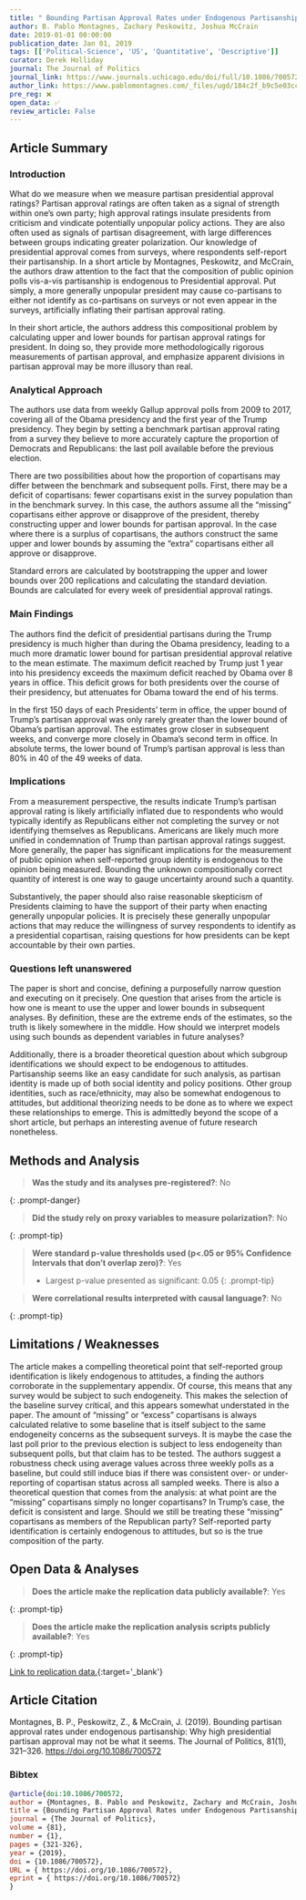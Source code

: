 ```yaml
---
title: " Bounding Partisan Approval Rates under Endogenous Partisanship: Why High Presidential Partisan Approval May Not Be What It Seems"
author: B. Pablo Montagnes, Zachary Peskowitz, Joshua McCrain
date: 2019-01-01 00:00:00
publication_date: Jan 01, 2019
tags: [['Political-Science', 'US', 'Quantitative', 'Descriptive']]
curator: Derek Holliday
journal: The Journal of Politics
journal_link: https://www.journals.uchicago.edu/doi/full/10.1086/700572
author_link: https://www.pablomontagnes.com/_files/ugd/184c2f_b9c5e03ccfc1443c93b9fcec4ae0b8db.pdf
pre_reg: ❌
open_data: ✅
review_article: False
---
```


## Article Summary

### Introduction ###
What do we measure when we measure partisan presidential approval ratings? Partisan approval ratings are often taken as a signal of strength within one’s own party; high approval ratings insulate presidents from criticism and vindicate potentially unpopular policy actions. They are also often used as signals of partisan disagreement, with large differences between groups indicating greater polarization. Our knowledge of presidential approval comes from surveys, where respondents self-report their partisanship. In a short article by Montagnes, Peskowitz, and McCrain, the authors draw attention to the fact that the composition of public opinion polls vis-a-vis partisanship is endogenous to Presidential approval. Put simply, a more generally unpopular president may cause co-partisans to either not identify as co-partisans on surveys or not even appear in the surveys, artificially inflating their partisan approval rating.

In their short article, the authors address this compositional problem by calculating upper and lower bounds for partisan approval ratings for president. In doing so, they provide more methodologically rigorous measurements of partisan approval, and emphasize apparent divisions in partisan approval may be more illusory than real. 

### Analytical Approach ###
The authors use data from weekly Gallup approval polls from 2009 to 2017, covering all of the Obama presidency and the first year of the Trump presidency. They begin by setting a benchmark partisan approval rating from a survey they believe to more accurately capture the proportion of Democrats and Republicans: the last poll available before the previous election. 

There are two possibilities about how the proportion of copartisans may differ between the benchmark and subsequent polls. First, there may be a deficit of copartisans: fewer copartisans exist in the survey population than in the benchmark survey. In this case, the authors assume all the “missing” copartisans either approve or disapprove of the president, thereby constructing upper and lower bounds for partisan approval. In the case where there is a surplus of copartisans, the authors construct the same upper and lower bounds by assuming the “extra” copartisans either all approve or disapprove.

Standard errors are calculated by bootstrapping the upper and lower bounds over 200 replications and calculating the standard deviation. Bounds are calculated for every week of presidential approval ratings.

### Main Findings ###
The authors find the deficit of presidential partisans during the Trump presidency is much higher than during the Obama presidency, leading to a much more dramatic lower bound for partisan presidential approval relative to the mean estimate. The maximum deficit reached by Trump just 1 year into his presidency exceeds the maximum deficit reached by Obama over 8 years in office. This deficit grows for both presidents over the course of their presidency, but attenuates for Obama toward the end of his terms.

In the first 150 days of each Presidents’ term in office, the upper bound of Trump’s partisan approval was only rarely greater than the lower bound of Obama’s partisan approval. The estimates grow closer in subsequent weeks, and converge more closely in Obama’s second term in office. In absolute terms, the lower bound of Trump’s partisan approval is less than 80% in 40 of the 49 weeks of data.

### Implications ###
From a measurement perspective, the results indicate Trump’s partisan approval rating is likely artificially inflated due to respondents who would typically identify as Republicans either not completing the survey or not identifying themselves as Republicans. Americans are likely much more unified in condemnation of Trump than partisan approval ratings suggest. More generally, the paper has significant implications for the measurement of public opinion when self-reported group identity is endogenous to the opinion being measured. Bounding the unknown compositionally correct quantity of interest is one way to gauge uncertainty around such a quantity. 

Substantively, the paper should also raise reasonable skepticism of Presidents claiming to have the support of their party when enacting generally unpopular policies. It is precisely these generally unpopular actions that may reduce the willingness of survey respondents to identify as a presidential copartisan, raising questions for how presidents can be kept accountable by their own parties.

### Questions left unanswered ###
The paper is short and concise, defining a purposefully narrow question and executing on it precisely. One question that arises from the article is how one is meant to use the upper and lower bounds in subsequent analyses. By definition, these are the extreme ends of the estimates, so the truth is likely somewhere in the middle. How should we interpret models using such bounds as dependent variables in future analyses?

Additionally, there is a broader theoretical question about which subgroup identifications we should expect to be endogenous to attitudes. Partisanship seems like an easy candidate for such analysis, as partisan identity is made up of both social identity and policy positions. Other group identities, such as race/ethnicity, may also be somewhat endogenous to attitudes, but additional theorizing needs to be done as to where we expect these relationships to emerge. This is admittedly beyond the scope of a short article, but perhaps an interesting avenue of future research nonetheless.


## Methods and Analysis

> **Was the study and its analyses pre-registered?**: No
> 
{: .prompt-danger}

> **Did the study rely on proxy variables to measure polarization?**: No
> 
> 
> 
{: .prompt-tip}


> **Were standard p-value thresholds used (p<.05 or 95% Confidence Intervals that don’t overlap zero)?**: Yes
> 
> - Largest p-value presented as significant: 0.05
{: .prompt-tip}

> **Were correlational results interpreted with causal language?**: No
> 
{: .prompt-tip}

## Limitations / Weaknesses

The article makes a compelling theoretical point that self-reported group identification is likely endogenous to attitudes, a finding the authors corroborate in the supplementary appendix. Of course, this means that any survey would be subject to such endogeneity. This makes the selection of the baseline survey critical, and this appears somewhat understated in the paper. The amount of “missing” or “excess” copartisans is always calculated relative to some baseline that is itself subject to the same endogeneity concerns as the subsequent surveys. It is maybe the case the last poll prior to the previous election is subject to less endogeneity than subsequent polls, but that claim has to be tested. The authors suggest a robustness check using average values across three weekly polls as a baseline, but could still induce bias if there was consistent over- or under-reporting of copartisan status across all sampled weeks.  There is also a theoretical question that comes from the analysis: at what point are the “missing” copartisans simply no longer copartisans? In Trump’s case, the deficit is consistent and large. Should we still be treating these “missing” copartisans as members of the Republican party? Self-reported party identification is certainly endogenous to attitudes, but so is the true composition of the party.

## Open Data & Analyses

> **Does the article make the replication data publicly available?**: Yes
> 
{: .prompt-tip}

> **Does the article make the replication analysis scripts publicly available?**: Yes
> 
{: .prompt-tip}


[Link to replication data.](https://dataverse.harvard.edu/dataset.xhtml?persistentId=doi:10.7910/DVN/EJRNK0){:target='_blank'}

## Article Citation

Montagnes, B. P., Peskowitz, Z., & McCrain, J. (2019). Bounding partisan approval rates under endogenous partisanship: Why high presidential partisan approval may not be what it seems. The Journal of Politics, 81(1), 321–326. https://doi.org/10.1086/700572

### Bibtex

```bibtex
@article{doi:10.1086/700572,
author = {Montagnes, B. Pablo and Peskowitz, Zachary and McCrain, Joshua},
title = {Bounding Partisan Approval Rates under Endogenous Partisanship: Why High Presidential Partisan Approval May Not Be What It Seems},
journal = {The Journal of Politics},
volume = {81},
number = {1},
pages = {321-326},
year = {2019},
doi = {10.1086/700572},
URL = { https://doi.org/10.1086/700572},
eprint = { https://doi.org/10.1086/700572}
}

```